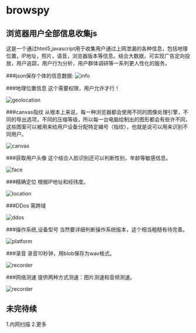 browspy
=======

浏览器用户全部信息收集js
--------------------
这是一个通过html5,javascript用于收集用户通过上网泄漏的各种信息，包括地理位置，IP地址，照片，语音，浏览器版本等信息。结合大数据，可实现广告定向投放，用户追踪，用户行为分析，用户群体调研等一系列更人性化的服务。

###json保存个体的信息数据:
![info](screenshot/0.png)

###地理位置信息
这个需要权限，用户允许才行！

![geolocation](screenshot/1.png)

###canvas指纹
从根本上来说，每一种浏览器都会使用不同的图像处理引擎，不同的导出选项，不同的压缩等级，所以每一台电脑绘制出的图形都会有些许不同，这些图案可以被用来给用户设备分配特定编号（指纹），也就是说可以用来识别不同用户。

![canvas](screenshot/2.png)

###获取用户头像
这个结合人脸识别还可以判断性别，年龄等敏感信息。

![face](screenshot/3.png)

###精确定位
根据IP地址和经纬度。

![location](screenshot/4.png)

###DDos
需跨域

![ddos](screenshot/5.png)

###操作系统,设备型号
当然要详细判断操作系统版本，这个相当粗糙有待完善。

![platform](screenshot/6.png)

###录音
录音10秒钟，用blob保存为wav格式。

![recorder](screenshot/7.png)

###网络测速
提供两种方式测速：图片测速和音频测速。

![recorder](screenshot/8.png)

未完待续
------
1.内网扫描
2.更多